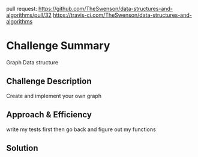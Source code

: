 pull request: https://github.com/TheSwenson/data-structures-and-algorithms/pull/32
https://travis-ci.com/TheSwenson/data-structures-and-algorithms
# Challenge Summary
Graph Data structure

## Challenge Description
Create and implement your own graph

## Approach & Efficiency
write my tests first then go back and figure out my functions

## Solution
